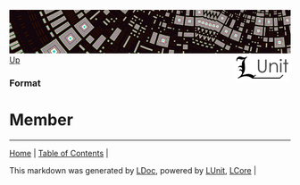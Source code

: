 ![](../Content/LUnit-banner-small.png "")
[<img align="right" src="../Content/LUnit-logo-small.png">](../../README.md)
[Up](Format.md)
### Format
# Member
---

[Home](../../README.md) | [Table of Contents](../../TableOfContents.md) | 


This markdown was generated by [LDoc](https://github.com/CodeSingularity/LDoc), powered by [LUnit](https://github.com/CodeSingularity/LUnit), [LCore](https://github.com/CodeSingularity/LCore) | 

